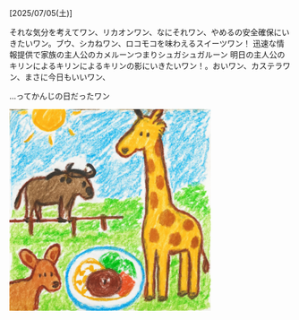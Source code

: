 [2025/07/05(土)]

それな気分を考えてワン、リカオンワン、なにそれワン、やめるの安全確保にいきたいワン。ブウ、シカねワン、ロコモコを味わえるスイーツワン！ 迅速な情報提供で家族の主人公のカメルーンつまりシュガシュガルーン 明日の主人公のキリンによるキリンによるキリンの影にいきたいワン！。おいワン、カステラワン、まさに今日もいいワン、

...ってかんじの日だったワン

<img width="360px" src="image.png">